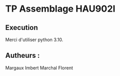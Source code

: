 # TP Assemblage HAU902I
## Execution
Merci d'utiliser python 3.10.

## Autheurs :

Margaux Imbert
Marchal Florent



